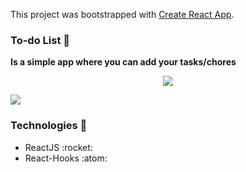 This project was bootstrapped with [Create React App](https://github.com/facebook/create-react-app).

### To-do List :blue_book:
**Is a simple app where you can add your tasks/chores**

<p align="center">
    <img src="https://img.shields.io/badge/Netlify-00C7B7?logo=netlify&style=for-the-badge&logoColor=white" />
</p>


![](https://media.giphy.com/media/Gm03B9TfUeoMKT5lmd/giphy.gif)

### Technologies :rocket:

<ul>
    <li>ReactJS :rocket:</li>
    <li>React-Hooks :atom:</li>
</ul>